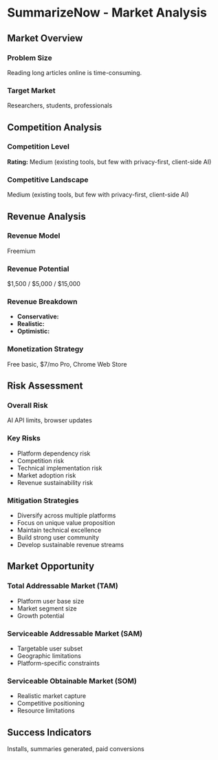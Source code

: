 # SummarizeNow - Market Analysis

## Market Overview

### Problem Size
Reading long articles online is time-consuming.

### Target Market
Researchers, students, professionals

## Competition Analysis

### Competition Level
**Rating:** Medium (existing tools, but few with privacy-first, client-side AI)

### Competitive Landscape
Medium (existing tools, but few with privacy-first, client-side AI)

## Revenue Analysis

### Revenue Model
Freemium

### Revenue Potential
$1,500 / $5,000 / $15,000

### Revenue Breakdown
- **Conservative:** 
- **Realistic:** 
- **Optimistic:** 

### Monetization Strategy
Free basic, $7/mo Pro, Chrome Web Store

## Risk Assessment

### Overall Risk
AI API limits, browser updates

### Key Risks
- Platform dependency risk
- Competition risk
- Technical implementation risk
- Market adoption risk
- Revenue sustainability risk

### Mitigation Strategies
- Diversify across multiple platforms
- Focus on unique value proposition
- Maintain technical excellence
- Build strong user community
- Develop sustainable revenue streams

## Market Opportunity

### Total Addressable Market (TAM)
- Platform user base size
- Market segment size
- Growth potential

### Serviceable Addressable Market (SAM)
- Targetable user subset
- Geographic limitations
- Platform-specific constraints

### Serviceable Obtainable Market (SOM)
- Realistic market capture
- Competitive positioning
- Resource limitations

## Success Indicators
Installs, summaries generated, paid conversions
